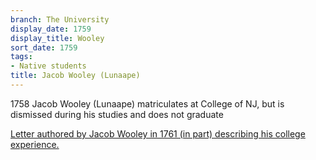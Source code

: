 ```yaml
---
branch: The University
display_date: 1759
display_title: Wooley
sort_date: 1759
tags:
- Native students
title: Jacob Wooley (Lunaape)
---
```


1758 Jacob Wooley (Lunaape) matriculates at College of NJ, but is dismissed during his studies and does not graduate

[Letter authored by Jacob Wooley in 1761 (in part) describing his college experience.](https://collections.dartmouth.edu/occom/html/diplomatic/761664-1-diplomatic.html)

